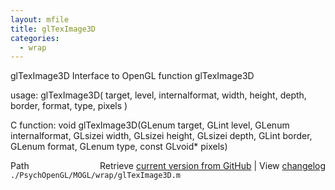 ```yaml
---
layout: mfile
title: glTexImage3D
categories:
  - wrap
---
```


glTexImage3D  Interface to OpenGL function glTexImage3D

usage:  glTexImage3D\( target, level, internalformat, width, height, depth, border, format, type, pixels \)

C function:  void glTexImage3D\(GLenum target, GLint level, GLenum internalformat, GLsizei width, GLsizei height, GLsizei depth, GLint border, GLenum format, GLenum type, const GLvoid\* pixels\)


<div class="code_header" style="text-align:right;">
  <span style="float:left;">Path&nbsp;&nbsp;</span> <span class="counter">Retrieve <a href=
  "https://raw.github.com/Psychtoolbox-3/Psychtoolbox-3/beta/./PsychOpenGL/MOGL/wrap/glTexImage3D.m">current version from GitHub</a> | View <a href=
  "https://github.com/Psychtoolbox-3/Psychtoolbox-3/commits/beta/./PsychOpenGL/MOGL/wrap/glTexImage3D.m">changelog</a></span>
</div>
<div class="code">
  <code>./PsychOpenGL/MOGL/wrap/glTexImage3D.m</code>
</div>
